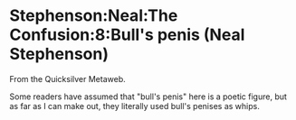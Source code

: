 
# Stephenson:Neal:The Confusion:8:Bull's penis (Neal Stephenson)

From the Quicksilver Metaweb.

Some readers have assumed that "bull's penis" here is a poetic figure, but as far as I can make out, they literally used bull's penises as whips.

